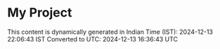 # My Project

This content is dynamically generated in Indian Time (IST): 2024-12-13 22:06:43 IST
Converted to UTC: 2024-12-13 16:36:43 UTC
